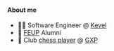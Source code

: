 #### About me

- 👨‍💼 Software Engineer @ [Kevel](https://www.kevel.com/)
- 📖 [FEUP](https://sigarra.up.pt/feup/en/web_page.inicial) Alumni
- :game_die: Club [chess player](https://lichess.org/@/brod56) @ [GXP](https://gxp.pt/)
